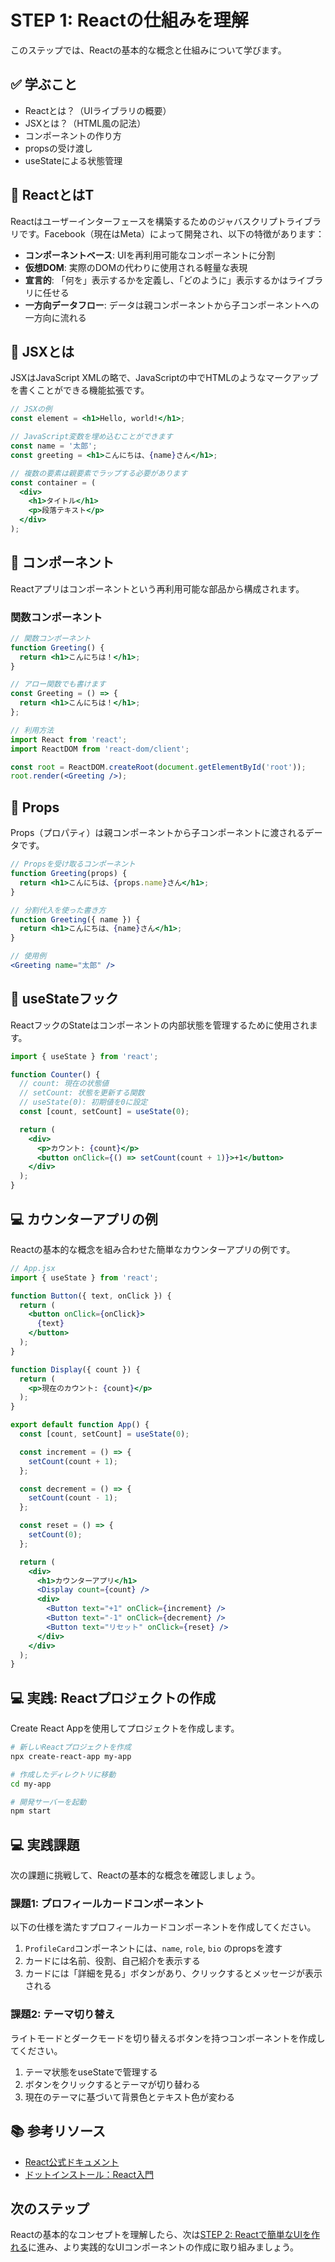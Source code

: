 # STEP 1: Reactの仕組みを理解

このステップでは、Reactの基本的な概念と仕組みについて学びます。

## ✅ 学ぶこと

- Reactとは？（UIライブラリの概要）
- JSXとは？（HTML風の記法）
- コンポーネントの作り方
- propsの受け渡し
- useStateによる状態管理

## 📝 ReactとはT

Reactはユーザーインターフェースを構築するためのジャバスクリプトライブラリです。Facebook（現在はMeta）によって開発され、以下の特徴があります：

- **コンポーネントベース**: UIを再利用可能なコンポーネントに分割
- **仮想DOM**: 実際のDOMの代わりに使用される軽量な表現
- **宣言的**: 「何を」表示するかを定義し、「どのように」表示するかはライブラリに任せる
- **一方向データフロー**: データは親コンポーネントから子コンポーネントへの一方向に流れる

## 📝 JSXとは

JSXはJavaScript XMLの略で、JavaScriptの中でHTMLのようなマークアップを書くことができる機能拡張です。

```jsx
// JSXの例
const element = <h1>Hello, world!</h1>;

// JavaScript変数を埋め込むことができます
const name = '太郎';
const greeting = <h1>こんにちは、{name}さん</h1>;

// 複数の要素は親要素でラップする必要があります
const container = (
  <div>
    <h1>タイトル</h1>
    <p>段落テキスト</p>
  </div>
);
```

## 📝 コンポーネント

Reactアプリはコンポーネントという再利用可能な部品から構成されます。

### 関数コンポーネント

```jsx
// 関数コンポーネント
function Greeting() {
  return <h1>こんにちは！</h1>;
}

// アロー関数でも書けます
const Greeting = () => {
  return <h1>こんにちは！</h1>;
};

// 利用方法
import React from 'react';
import ReactDOM from 'react-dom/client';

const root = ReactDOM.createRoot(document.getElementById('root'));
root.render(<Greeting />);
```

## 📝 Props

Props（プロパティ）は親コンポーネントから子コンポーネントに渡されるデータです。

```jsx
// Propsを受け取るコンポーネント
function Greeting(props) {
  return <h1>こんにちは、{props.name}さん</h1>;
}

// 分割代入を使った書き方
function Greeting({ name }) {
  return <h1>こんにちは、{name}さん</h1>;
}

// 使用例
<Greeting name="太郎" />
```

## 📝 useStateフック

ReactフックのStateはコンポーネントの内部状態を管理するために使用されます。

```jsx
import { useState } from 'react';

function Counter() {
  // count: 現在の状態値
  // setCount: 状態を更新する関数
  // useState(0): 初期値を0に設定
  const [count, setCount] = useState(0);

  return (
    <div>
      <p>カウント: {count}</p>
      <button onClick={() => setCount(count + 1)}>+1</button>
    </div>
  );
}
```

## 💻 カウンターアプリの例

Reactの基本的な概念を組み合わせた簡単なカウンターアプリの例です。

```jsx
// App.jsx
import { useState } from 'react';

function Button({ text, onClick }) {
  return (
    <button onClick={onClick}>
      {text}
    </button>
  );
}

function Display({ count }) {
  return (
    <p>現在のカウント: {count}</p>
  );
}

export default function App() {
  const [count, setCount] = useState(0);

  const increment = () => {
    setCount(count + 1);
  };

  const decrement = () => {
    setCount(count - 1);
  };

  const reset = () => {
    setCount(0);
  };

  return (
    <div>
      <h1>カウンターアプリ</h1>
      <Display count={count} />
      <div>
        <Button text="+1" onClick={increment} />
        <Button text="-1" onClick={decrement} />
        <Button text="リセット" onClick={reset} />
      </div>
    </div>
  );
}
```

## 💻 実践: Reactプロジェクトの作成

Create React Appを使用してプロジェクトを作成します。

```bash
# 新しいReactプロジェクトを作成
npx create-react-app my-app

# 作成したディレクトリに移動
cd my-app

# 開発サーバーを起動
npm start
```

## 💻 実践課題

次の課題に挑戦して、Reactの基本的な概念を確認しましょう。

### 課題1: プロフィールカードコンポーネント

以下の仕様を満たすプロフィールカードコンポーネントを作成してください。

1. `ProfileCard`コンポーネントには、`name`, `role`, `bio` のpropsを渡す
2. カードには名前、役割、自己紹介を表示する
3. カードには「詳細を見る」ボタンがあり、クリックするとメッセージが表示される

### 課題2: テーマ切り替え

ライトモードとダークモードを切り替えるボタンを持つコンポーネントを作成してください。

1. テーマ状態をuseStateで管理する
2. ボタンをクリックするとテーマが切り替わる
3. 現在のテーマに基づいて背景色とテキスト色が変わる

## 📚 参考リソース

- [React公式ドキュメント](https://ja.react.dev/)
- [ドットインストール：React入門](https://dotinstall.com/lessons/basic_reactjs)

## 次のステップ

Reactの基本的なコンセプトを理解したら、次は[STEP 2: Reactで簡単なUIを作れる](../step2-react-ui/README.md)に進み、より実践的なUIコンポーネントの作成に取り組みましょう。